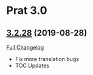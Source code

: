 # Prat 3.0

## [3.2.28](https://github.com/sylvanaar/prat-3-0/tree/3.2.28) (2019-08-28)
[Full Changelog](https://github.com/sylvanaar/prat-3-0/compare/3.7.27...3.2.28)

- Fix more translation bugs  
- TOC Updates  
